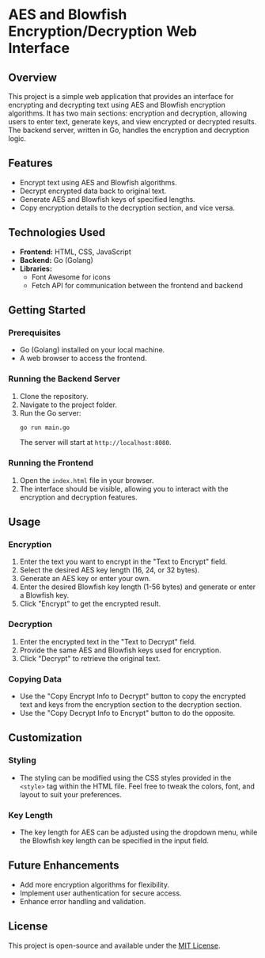 # AES and Blowfish Encryption/Decryption Web Interface

## Overview
This project is a simple web application that provides an interface for encrypting and decrypting text using AES and Blowfish encryption algorithms. It has two main sections: encryption and decryption, allowing users to enter text, generate keys, and view encrypted or decrypted results. The backend server, written in Go, handles the encryption and decryption logic.

## Features
- Encrypt text using AES and Blowfish algorithms.
- Decrypt encrypted data back to original text.
- Generate AES and Blowfish keys of specified lengths.
- Copy encryption details to the decryption section, and vice versa.

## Technologies Used
- **Frontend:** HTML, CSS, JavaScript
- **Backend:** Go (Golang)
- **Libraries:**
  - Font Awesome for icons
  - Fetch API for communication between the frontend and backend

## Getting Started
### Prerequisites
- Go (Golang) installed on your local machine.
- A web browser to access the frontend.

### Running the Backend Server
1. Clone the repository.
2. Navigate to the project folder.
3. Run the Go server:
   ```sh
   go run main.go
   ```
   The server will start at `http://localhost:8080`.

### Running the Frontend
1. Open the `index.html` file in your browser.
2. The interface should be visible, allowing you to interact with the encryption and decryption features.

## Usage
### Encryption
1. Enter the text you want to encrypt in the "Text to Encrypt" field.
2. Select the desired AES key length (16, 24, or 32 bytes).
3. Generate an AES key or enter your own.
4. Enter the desired Blowfish key length (1-56 bytes) and generate or enter a Blowfish key.
5. Click "Encrypt" to get the encrypted result.

### Decryption
1. Enter the encrypted text in the "Text to Decrypt" field.
2. Provide the same AES and Blowfish keys used for encryption.
3. Click "Decrypt" to retrieve the original text.

### Copying Data
- Use the "Copy Encrypt Info to Decrypt" button to copy the encrypted text and keys from the encryption section to the decryption section.
- Use the "Copy Decrypt Info to Encrypt" button to do the opposite.

## Customization
### Styling
- The styling can be modified using the CSS styles provided in the `<style>` tag within the HTML file. Feel free to tweak the colors, font, and layout to suit your preferences.

### Key Length
- The key length for AES can be adjusted using the dropdown menu, while the Blowfish key length can be specified in the input field.

## Future Enhancements
- Add more encryption algorithms for flexibility.
- Implement user authentication for secure access.
- Enhance error handling and validation.

## License
This project is open-source and available under the [MIT License](LICENSE).

